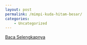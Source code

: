 ```yaml
---
layout: post
permalink: /mimpi-kuda-hitam-besar/
categories:
    - Uncategorized
---
```


[Baca Selengkapnya](/10)